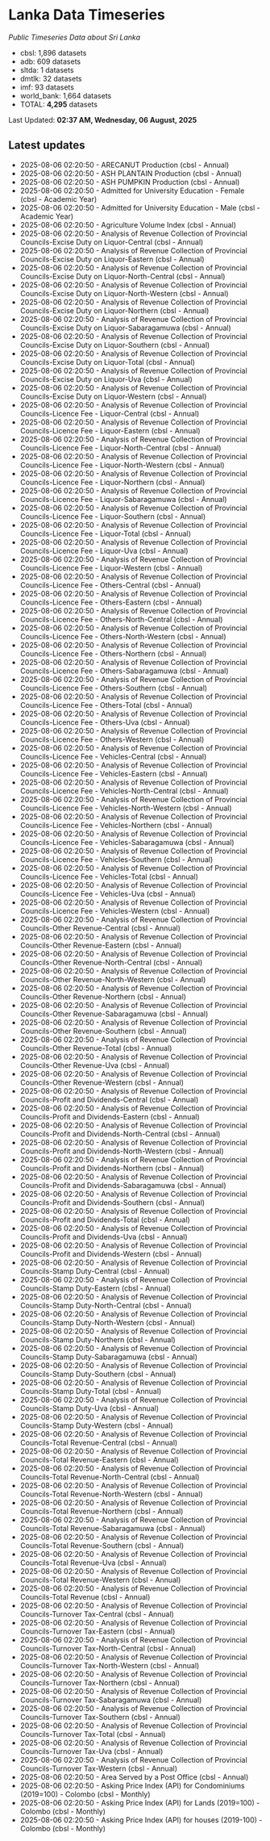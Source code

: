 # Lanka Data Timeseries
*Public Timeseries Data about Sri Lanka*

* cbsl: 1,896 datasets
* adb: 609 datasets
* sltda: 1 datasets
* dmtlk: 32 datasets
* imf: 93 datasets
* world_bank: 1,664 datasets
* TOTAL: **4,295** datasets

Last Updated: **02:37 AM, Wednesday, 06 August, 2025**

## Latest updates

* 2025-08-06 02:20:50 - ARECANUT Production (cbsl - Annual)
* 2025-08-06 02:20:50 - ASH PLANTAIN Production (cbsl - Annual)
* 2025-08-06 02:20:50 - ASH PUMPKIN Production (cbsl - Annual)
* 2025-08-06 02:20:50 - Admitted for University Education - Female (cbsl - Academic Year)
* 2025-08-06 02:20:50 - Admitted for University Education - Male (cbsl - Academic Year)
* 2025-08-06 02:20:50 - Agriculture Volume Index (cbsl - Annual)
* 2025-08-06 02:20:50 - Analysis of Revenue Collection of Provincial Councils-Excise Duty on Liquor-Central (cbsl - Annual)
* 2025-08-06 02:20:50 - Analysis of Revenue Collection of Provincial Councils-Excise Duty on Liquor-Eastern (cbsl - Annual)
* 2025-08-06 02:20:50 - Analysis of Revenue Collection of Provincial Councils-Excise Duty on Liquor-North-Central (cbsl - Annual)
* 2025-08-06 02:20:50 - Analysis of Revenue Collection of Provincial Councils-Excise Duty on Liquor-North-Western (cbsl - Annual)
* 2025-08-06 02:20:50 - Analysis of Revenue Collection of Provincial Councils-Excise Duty on Liquor-Northern (cbsl - Annual)
* 2025-08-06 02:20:50 - Analysis of Revenue Collection of Provincial Councils-Excise Duty on Liquor-Sabaragamuwa (cbsl - Annual)
* 2025-08-06 02:20:50 - Analysis of Revenue Collection of Provincial Councils-Excise Duty on Liquor-Southern (cbsl - Annual)
* 2025-08-06 02:20:50 - Analysis of Revenue Collection of Provincial Councils-Excise Duty on Liquor-Total (cbsl - Annual)
* 2025-08-06 02:20:50 - Analysis of Revenue Collection of Provincial Councils-Excise Duty on Liquor-Uva (cbsl - Annual)
* 2025-08-06 02:20:50 - Analysis of Revenue Collection of Provincial Councils-Excise Duty on Liquor-Western (cbsl - Annual)
* 2025-08-06 02:20:50 - Analysis of Revenue Collection of Provincial Councils-Licence Fee - Liquor-Central (cbsl - Annual)
* 2025-08-06 02:20:50 - Analysis of Revenue Collection of Provincial Councils-Licence Fee - Liquor-Eastern (cbsl - Annual)
* 2025-08-06 02:20:50 - Analysis of Revenue Collection of Provincial Councils-Licence Fee - Liquor-North-Central (cbsl - Annual)
* 2025-08-06 02:20:50 - Analysis of Revenue Collection of Provincial Councils-Licence Fee - Liquor-North-Western (cbsl - Annual)
* 2025-08-06 02:20:50 - Analysis of Revenue Collection of Provincial Councils-Licence Fee - Liquor-Northern (cbsl - Annual)
* 2025-08-06 02:20:50 - Analysis of Revenue Collection of Provincial Councils-Licence Fee - Liquor-Sabaragamuwa (cbsl - Annual)
* 2025-08-06 02:20:50 - Analysis of Revenue Collection of Provincial Councils-Licence Fee - Liquor-Southern (cbsl - Annual)
* 2025-08-06 02:20:50 - Analysis of Revenue Collection of Provincial Councils-Licence Fee - Liquor-Total (cbsl - Annual)
* 2025-08-06 02:20:50 - Analysis of Revenue Collection of Provincial Councils-Licence Fee - Liquor-Uva (cbsl - Annual)
* 2025-08-06 02:20:50 - Analysis of Revenue Collection of Provincial Councils-Licence Fee - Liquor-Western (cbsl - Annual)
* 2025-08-06 02:20:50 - Analysis of Revenue Collection of Provincial Councils-Licence Fee - Others-Central (cbsl - Annual)
* 2025-08-06 02:20:50 - Analysis of Revenue Collection of Provincial Councils-Licence Fee - Others-Eastern (cbsl - Annual)
* 2025-08-06 02:20:50 - Analysis of Revenue Collection of Provincial Councils-Licence Fee - Others-North-Central (cbsl - Annual)
* 2025-08-06 02:20:50 - Analysis of Revenue Collection of Provincial Councils-Licence Fee - Others-North-Western (cbsl - Annual)
* 2025-08-06 02:20:50 - Analysis of Revenue Collection of Provincial Councils-Licence Fee - Others-Northern (cbsl - Annual)
* 2025-08-06 02:20:50 - Analysis of Revenue Collection of Provincial Councils-Licence Fee - Others-Sabaragamuwa (cbsl - Annual)
* 2025-08-06 02:20:50 - Analysis of Revenue Collection of Provincial Councils-Licence Fee - Others-Southern (cbsl - Annual)
* 2025-08-06 02:20:50 - Analysis of Revenue Collection of Provincial Councils-Licence Fee - Others-Total (cbsl - Annual)
* 2025-08-06 02:20:50 - Analysis of Revenue Collection of Provincial Councils-Licence Fee - Others-Uva (cbsl - Annual)
* 2025-08-06 02:20:50 - Analysis of Revenue Collection of Provincial Councils-Licence Fee - Others-Western (cbsl - Annual)
* 2025-08-06 02:20:50 - Analysis of Revenue Collection of Provincial Councils-Licence Fee - Vehicles-Central (cbsl - Annual)
* 2025-08-06 02:20:50 - Analysis of Revenue Collection of Provincial Councils-Licence Fee - Vehicles-Eastern (cbsl - Annual)
* 2025-08-06 02:20:50 - Analysis of Revenue Collection of Provincial Councils-Licence Fee - Vehicles-North-Central (cbsl - Annual)
* 2025-08-06 02:20:50 - Analysis of Revenue Collection of Provincial Councils-Licence Fee - Vehicles-North-Western (cbsl - Annual)
* 2025-08-06 02:20:50 - Analysis of Revenue Collection of Provincial Councils-Licence Fee - Vehicles-Northern (cbsl - Annual)
* 2025-08-06 02:20:50 - Analysis of Revenue Collection of Provincial Councils-Licence Fee - Vehicles-Sabaragamuwa (cbsl - Annual)
* 2025-08-06 02:20:50 - Analysis of Revenue Collection of Provincial Councils-Licence Fee - Vehicles-Southern (cbsl - Annual)
* 2025-08-06 02:20:50 - Analysis of Revenue Collection of Provincial Councils-Licence Fee - Vehicles-Total (cbsl - Annual)
* 2025-08-06 02:20:50 - Analysis of Revenue Collection of Provincial Councils-Licence Fee - Vehicles-Uva (cbsl - Annual)
* 2025-08-06 02:20:50 - Analysis of Revenue Collection of Provincial Councils-Licence Fee - Vehicles-Western (cbsl - Annual)
* 2025-08-06 02:20:50 - Analysis of Revenue Collection of Provincial Councils-Other Revenue-Central (cbsl - Annual)
* 2025-08-06 02:20:50 - Analysis of Revenue Collection of Provincial Councils-Other Revenue-Eastern (cbsl - Annual)
* 2025-08-06 02:20:50 - Analysis of Revenue Collection of Provincial Councils-Other Revenue-North-Central (cbsl - Annual)
* 2025-08-06 02:20:50 - Analysis of Revenue Collection of Provincial Councils-Other Revenue-North-Western (cbsl - Annual)
* 2025-08-06 02:20:50 - Analysis of Revenue Collection of Provincial Councils-Other Revenue-Northern (cbsl - Annual)
* 2025-08-06 02:20:50 - Analysis of Revenue Collection of Provincial Councils-Other Revenue-Sabaragamuwa (cbsl - Annual)
* 2025-08-06 02:20:50 - Analysis of Revenue Collection of Provincial Councils-Other Revenue-Southern (cbsl - Annual)
* 2025-08-06 02:20:50 - Analysis of Revenue Collection of Provincial Councils-Other Revenue-Total (cbsl - Annual)
* 2025-08-06 02:20:50 - Analysis of Revenue Collection of Provincial Councils-Other Revenue-Uva (cbsl - Annual)
* 2025-08-06 02:20:50 - Analysis of Revenue Collection of Provincial Councils-Other Revenue-Western (cbsl - Annual)
* 2025-08-06 02:20:50 - Analysis of Revenue Collection of Provincial Councils-Profit and Dividends-Central (cbsl - Annual)
* 2025-08-06 02:20:50 - Analysis of Revenue Collection of Provincial Councils-Profit and Dividends-Eastern (cbsl - Annual)
* 2025-08-06 02:20:50 - Analysis of Revenue Collection of Provincial Councils-Profit and Dividends-North-Central (cbsl - Annual)
* 2025-08-06 02:20:50 - Analysis of Revenue Collection of Provincial Councils-Profit and Dividends-North-Western (cbsl - Annual)
* 2025-08-06 02:20:50 - Analysis of Revenue Collection of Provincial Councils-Profit and Dividends-Northern (cbsl - Annual)
* 2025-08-06 02:20:50 - Analysis of Revenue Collection of Provincial Councils-Profit and Dividends-Sabaragamuwa (cbsl - Annual)
* 2025-08-06 02:20:50 - Analysis of Revenue Collection of Provincial Councils-Profit and Dividends-Southern (cbsl - Annual)
* 2025-08-06 02:20:50 - Analysis of Revenue Collection of Provincial Councils-Profit and Dividends-Total (cbsl - Annual)
* 2025-08-06 02:20:50 - Analysis of Revenue Collection of Provincial Councils-Profit and Dividends-Uva (cbsl - Annual)
* 2025-08-06 02:20:50 - Analysis of Revenue Collection of Provincial Councils-Profit and Dividends-Western (cbsl - Annual)
* 2025-08-06 02:20:50 - Analysis of Revenue Collection of Provincial Councils-Stamp Duty-Central (cbsl - Annual)
* 2025-08-06 02:20:50 - Analysis of Revenue Collection of Provincial Councils-Stamp Duty-Eastern (cbsl - Annual)
* 2025-08-06 02:20:50 - Analysis of Revenue Collection of Provincial Councils-Stamp Duty-North-Central (cbsl - Annual)
* 2025-08-06 02:20:50 - Analysis of Revenue Collection of Provincial Councils-Stamp Duty-North-Western (cbsl - Annual)
* 2025-08-06 02:20:50 - Analysis of Revenue Collection of Provincial Councils-Stamp Duty-Northern (cbsl - Annual)
* 2025-08-06 02:20:50 - Analysis of Revenue Collection of Provincial Councils-Stamp Duty-Sabaragamuwa (cbsl - Annual)
* 2025-08-06 02:20:50 - Analysis of Revenue Collection of Provincial Councils-Stamp Duty-Southern (cbsl - Annual)
* 2025-08-06 02:20:50 - Analysis of Revenue Collection of Provincial Councils-Stamp Duty-Total (cbsl - Annual)
* 2025-08-06 02:20:50 - Analysis of Revenue Collection of Provincial Councils-Stamp Duty-Uva (cbsl - Annual)
* 2025-08-06 02:20:50 - Analysis of Revenue Collection of Provincial Councils-Stamp Duty-Western (cbsl - Annual)
* 2025-08-06 02:20:50 - Analysis of Revenue Collection of Provincial Councils-Total Revenue-Central (cbsl - Annual)
* 2025-08-06 02:20:50 - Analysis of Revenue Collection of Provincial Councils-Total Revenue-Eastern (cbsl - Annual)
* 2025-08-06 02:20:50 - Analysis of Revenue Collection of Provincial Councils-Total Revenue-North-Central (cbsl - Annual)
* 2025-08-06 02:20:50 - Analysis of Revenue Collection of Provincial Councils-Total Revenue-North-Western (cbsl - Annual)
* 2025-08-06 02:20:50 - Analysis of Revenue Collection of Provincial Councils-Total Revenue-Northern (cbsl - Annual)
* 2025-08-06 02:20:50 - Analysis of Revenue Collection of Provincial Councils-Total Revenue-Sabaragamuwa (cbsl - Annual)
* 2025-08-06 02:20:50 - Analysis of Revenue Collection of Provincial Councils-Total Revenue-Southern (cbsl - Annual)
* 2025-08-06 02:20:50 - Analysis of Revenue Collection of Provincial Councils-Total Revenue-Uva (cbsl - Annual)
* 2025-08-06 02:20:50 - Analysis of Revenue Collection of Provincial Councils-Total Revenue-Western (cbsl - Annual)
* 2025-08-06 02:20:50 - Analysis of Revenue Collection of Provincial Councils-Total Revenue (cbsl - Annual)
* 2025-08-06 02:20:50 - Analysis of Revenue Collection of Provincial Councils-Turnover Tax-Central (cbsl - Annual)
* 2025-08-06 02:20:50 - Analysis of Revenue Collection of Provincial Councils-Turnover Tax-Eastern (cbsl - Annual)
* 2025-08-06 02:20:50 - Analysis of Revenue Collection of Provincial Councils-Turnover Tax-North-Central (cbsl - Annual)
* 2025-08-06 02:20:50 - Analysis of Revenue Collection of Provincial Councils-Turnover Tax-North-Western (cbsl - Annual)
* 2025-08-06 02:20:50 - Analysis of Revenue Collection of Provincial Councils-Turnover Tax-Northern (cbsl - Annual)
* 2025-08-06 02:20:50 - Analysis of Revenue Collection of Provincial Councils-Turnover Tax-Sabaragamuwa (cbsl - Annual)
* 2025-08-06 02:20:50 - Analysis of Revenue Collection of Provincial Councils-Turnover Tax-Southern (cbsl - Annual)
* 2025-08-06 02:20:50 - Analysis of Revenue Collection of Provincial Councils-Turnover Tax-Total (cbsl - Annual)
* 2025-08-06 02:20:50 - Analysis of Revenue Collection of Provincial Councils-Turnover Tax-Uva (cbsl - Annual)
* 2025-08-06 02:20:50 - Analysis of Revenue Collection of Provincial Councils-Turnover Tax-Western (cbsl - Annual)
* 2025-08-06 02:20:50 - Area Served by a Post Office (cbsl - Annual)
* 2025-08-06 02:20:50 - Asking Price Index (API) for Condominiums (2019=100) - Colombo (cbsl - Monthly)
* 2025-08-06 02:20:50 - Asking Price Index (API) for Lands (2019=100) - Colombo (cbsl - Monthly)
* 2025-08-06 02:20:50 - Asking Price Index (API) for houses (2019-100) - Colombo (cbsl - Monthly)